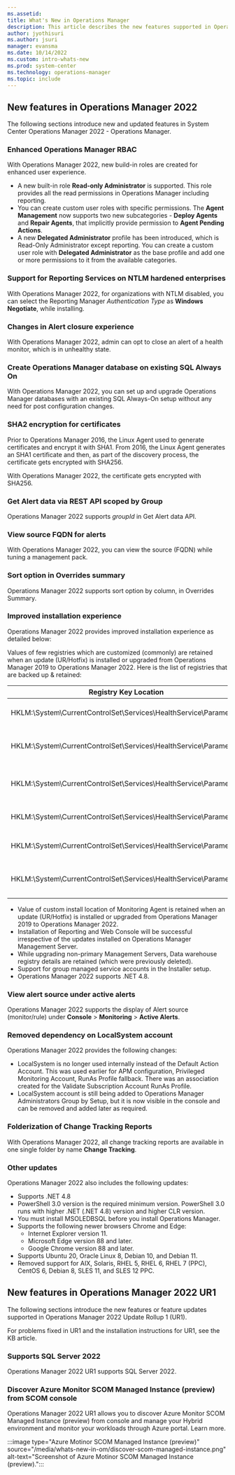 ```yaml
---
ms.assetid:
title: What's New in Operations Manager
description: This article describes the new features supported in Operations Manager 2022
author: jyothisuri
ms.author: jsuri
manager: evansma
ms.date: 10/14/2022
ms.custom: intro-whats-new
ms.prod: system-center
ms.technology: operations-manager
ms.topic: include
---
```


## New features in Operations Manager 2022

The following sections introduce new and updated features in System Center Operations Manager 2022 - Operations Manager.

### Enhanced Operations Manager RBAC

With Operations Manager 2022, new build-in roles are created for enhanced user experience.  

- A new built-in role **Read-only Administrator** is supported. This role provides all the read permissions in Operations Manager including reporting.
- You can create custom user roles with specific permissions. The **Agent Management** now supports two new subcategories - **Deploy Agents** and **Repair Agents**, that implicitly provide permission to **Agent Pending Actions**.
- A new **Delegated Administrator** profile has been introduced, which is Read-Only Administrator except reporting. You can create a custom user role with **Delegated Administrator** as the base profile and add one or more permissions to it from the available categories.

### Support for Reporting Services on NTLM hardened enterprises

With Operations Manager 2022, for organizations with NTLM disabled, you can select the Reporting Manager *Authentication Type* as **Windows Negotiate**, while installing.

### Changes in Alert closure experience

With Operations Manager 2022, admin can opt to close an alert of a health monitor, which is in unhealthy state.

### Create Operations Manager database on existing SQL Always On

With Operations Manager 2022, you can set up and upgrade Operations Manager databases with an existing SQL Always-On setup without any need for post configuration changes.

### SHA2 encryption for certificates

Prior to Operations Manager 2016, the Linux Agent used to generate certificates and encrypt it with SHA1. From 2016, the Linux Agent generates an SHA1 certificate and then, as part of the discovery process, the certificate gets encrypted with SHA256.

With Operations Manager 2022, the certificate gets encrypted with SHA256.

### Get Alert data via REST API scoped by Group

Operations Manager 2022 supports *groupId* in Get Alert data API.

### View source FQDN for alerts

With Operations Manager 2022, you can view the source (FQDN) while tuning a management pack.

### Sort option in Overrides summary

Operations Manager 2022 supports sort option by column, in Overrides Summary.

### Improved installation experience

Operations Manager 2022 provides improved installation experience as detailed below:

Values of few registries which are customized (commonly) are retained when an update (UR/Hotfix) is installed or upgraded from Operations Manager 2019 to Operations Manager 2022.  Here is the list of registries that are backed up & retained:

| Registry Key Location                                            | Value                                      |
|------------------------------------------------------------------|--------------------------------------------|
| HKLM:\System\CurrentControlSet\Services\HealthService\Parameters | Persistence Cache Maximum                  |
| HKLM:\System\CurrentControlSet\Services\HealthService\Parameters | Persistence Checkpoint Depth Maximum       |
| HKLM:\System\CurrentControlSet\Services\HealthService\Parameters | Persistence Initial Database Page Count    |
| HKLM:\System\CurrentControlSet\Services\HealthService\Parameters | Persistence Maximum Sessions               |
| HKLM:\System\CurrentControlSet\Services\HealthService\Parameters | Persistence Page Hit Cache Size            |
| HKLM:\System\CurrentControlSet\Services\HealthService\Parameters | Persistence Version Store Maximum          |

- Value of custom install location of Monitoring Agent is retained when an update (UR/Hotfix) is installed or upgraded from Operations Manager 2019 to Operations Manager 2022.
- Installation of Reporting and Web Console will be successful irrespective of the updates installed on Operations Manager Management Server.
- While upgrading non-primary Management Servers, Data warehouse registry details are retained (which were previously deleted).
- Support for group managed service accounts in the Installer setup.
- Operations Manager 2022 supports .NET 4.8.

### View alert source under active alerts

Operations Manager 2022 supports the display of Alert source (monitor/rule) under **Console** > **Monitoring** > **Active Alerts**.

### Removed dependency on LocalSystem account

Operations Manager 2022 provides the following changes:   

- LocalSystem is no longer used internally instead of the Default Action Account. This was used earlier for APM configuration, Privileged Monitoring Account, RunAs Profile fallback. There was an association created for the Validate Subscription Account RunAs Profile.  
- LocalSystem account is still being added to Operations Manager Administrators Group by Setup, but it is now visible in the console and can be removed and added later as required.  

### Folderization of Change Tracking Reports

With Operations Manager 2022, all change tracking reports are available in one single folder by name **Change Tracking**.

### Other updates

Operations Manager 2022 also includes the following updates:

- Supports .NET 4.8
- PowerShell 3.0 version is the required minimum version. PowerShell 3.0 runs with higher .NET (.NET 4.8) version and higher CLR version.
- You must install MSOLEDBSQL before you install Operations Manager.
- Supports the following newer browsers Chrome and Edge:
    - Internet Explorer version 11.
    - Microsoft Edge version 88 and later.
    - Google Chrome version 88 and later.
- Supports Ubuntu 20, Oracle Linux 8, Debian 10, and Debian 11.
- Removed support for AIX, Solaris, RHEL 5, RHEL 6, RHEL 7 (PPC), CentOS 6, Debian 8, SLES 11, and SLES 12 PPC.

## New features in Operations Manager 2022 UR1

The following sections introduce the new features or feature updates supported in Operations Manager 2022 Update Rollup 1 (UR1).

For problems fixed in UR1 and the installation instructions for UR1, see the KB article.

### Supports SQL Server 2022

Operations Manager 2022 UR1 supports SQL Server 2022.

### Discover Azure Monitor SCOM Managed Instance (preview) from SCOM console

Operations Manager 2022 UR1 allows you to discover Azure Monitor SCOM Managed Instance (preview) from console and manage your Hybrid environment and monitor your workloads through Azure portal. Learn more.

:::image type="Azure Motinor SCOM Managed Instance (preview)" source="/media/whats-new-in-om/discover-scom-managed-instance.png" alt-text="Screenshot of Azure Motinor SCOM Managed Instance (preview).":::